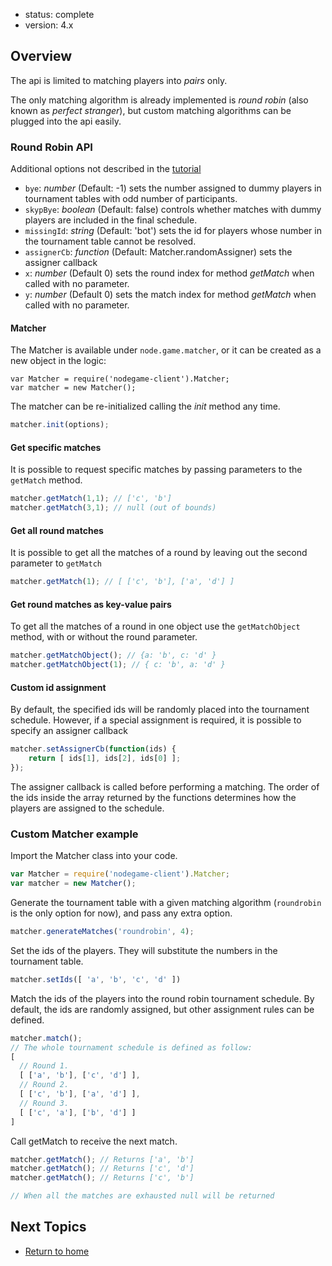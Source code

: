 - status: complete
- version: 4.x

## Overview

The api is limited to matching players into _pairs_ only.

The only matching algorithm is already implemented is _round robin_
(also known as _perfect stranger_), but custom matching algorithms can
be plugged into the api easily.

### Round Robin API

Additional options not described in the [tutorial](Matching-Roles-Partners-v4)

  - `bye`: _number_ (Default: -1) sets the number assigned to dummy
       players in tournament tables with odd number of participants.
  - `skypBye`: _boolean_ (Default: false) controls whether matches
       with dummy players are included in the final schedule.
  - `missingId`: _string_ (Default: 'bot') sets the id for players
    whose number in the tournament table cannot be resolved.    
  - `assignerCb`: _function_ (Default: Matcher.randomAssigner) sets
    the assigner callback
  - `x`: _number_ (Default 0) sets the round index for method
    _getMatch_ when called with no parameter.
  - `y`: _number_ (Default 0) sets the match index for method
    _getMatch_ when called with no parameter.

#### Matcher

The Matcher is available under `node.game.matcher`, or it can be created as a
new object in the logic:

```
var Matcher = require('nodegame-client').Matcher;
var matcher = new Matcher();
```

The matcher can be re-initialized calling the _init_ method any time.

```javascript
matcher.init(options);
```

#### Get specific matches

It is possible to request specific matches by passing parameters to
the `getMatch` method.

```javascript
matcher.getMatch(1,1); // ['c', 'b']
matcher.getMatch(3,1); // null (out of bounds)
```

#### Get all round matches

It is possible to get all the matches of a round by leaving out the
second parameter to `getMatch`

```javascript
matcher.getMatch(1); // [ ['c', 'b'], ['a', 'd'] ]
```

#### Get round matches as key-value pairs

To get all the matches of a round in one object use the
`getMatchObject` method, with or without the round parameter.

```javascript
matcher.getMatchObject(); // {a: 'b', c: 'd' }
matcher.getMatchObject(1); // { c: 'b', a: 'd' }
```

#### Custom id assignment

By default, the specified ids will be randomly placed into the
tournament schedule. However, if a special assignment is required, it
is possible to specify an assigner callback

```javascript
matcher.setAssignerCb(function(ids) {
    return [ ids[1], ids[2], ids[0] ];
});
```

The assigner callback is called before performing a matching. The
order of the ids inside the array returned by the functions determines
how the players are assigned to the schedule.


### Custom Matcher example

Import the Matcher class into your code.

```javascript
var Matcher = require('nodegame-client').Matcher;
var matcher = new Matcher();
```

Generate the tournament table with a given matching algorithm
(`roundrobin` is the only option for now), and pass any extra option.

```javascript
matcher.generateMatches('roundrobin', 4); 
```

Set the ids of the players. They will substitute the numbers in the
tournament table.

```javascript
matcher.setIds([ 'a', 'b', 'c', 'd' ])
```

Match the ids of the players into the round robin tournament
schedule. By default, the ids are randomly assigned, but other
assignment rules can be defined.

```javascript
matcher.match();
// The whole tournament schedule is defined as follow:
[ 
  // Round 1.
  [ ['a', 'b'], ['c', 'd'] ],
  // Round 2.
  [ ['c', 'b'], ['a', 'd'] ],
  // Round 3.
  [ ['c', 'a'], ['b', 'd'] ]
] 
```

Call getMatch to receive the next match.

```javascript
matcher.getMatch(); // Returns ['a', 'b']
matcher.getMatch(); // Returns ['c', 'd']
matcher.getMatch(); // Returns ['c', 'b']

// When all the matches are exhausted null will be returned
```

## Next Topics

* [Return to home](Home)
